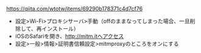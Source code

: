https://qiita.com/wtotw/items/69290b178371c4d7cf76

- 設定>Wi-Fi>プロキシサーバ>手動（offのままなってしまった場合、一旦削除して、再インストール）
- iOSのSafariを開き、http://mitm.itへアクセス
- 設定>一般>情報>証明書信頼設定>mitmproxyのところをオンにする
